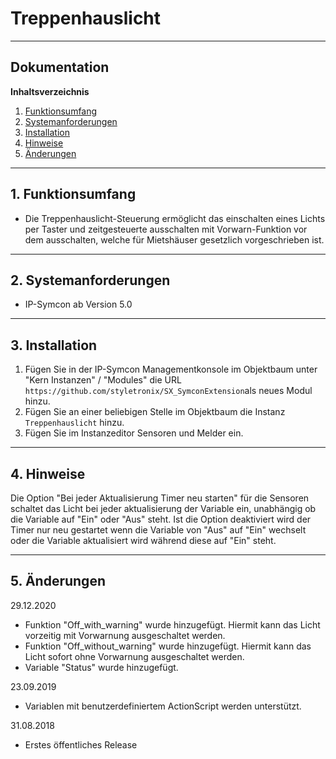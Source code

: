 #  Treppenhauslicht
---
## Dokumentation

**Inhaltsverzeichnis**

1. [Funktionsumfang](#1-funktionsumfang)
2. [Systemanforderungen](#2-systemanforderungen)
3. [Installation](#3-installation)
4. [Hinweise](#4-hinweise)
5. [Änderungen](#5-änderungen)
---


## 1. Funktionsumfang
- Die Treppenhauslicht-Steuerung ermöglicht das einschalten eines Lichts per Taster und zeitgesteuerte ausschalten mit Vorwarn-Funktion vor dem ausschalten, welche für Mietshäuser gesetzlich vorgeschrieben ist.
---


## 2. Systemanforderungen
- IP-Symcon ab Version 5.0
---


## 3. Installation
1. Fügen Sie in der IP-Symcon Managementkonsole im Objektbaum unter "Kern Instanzen" / "Modules" die URL `https://github.com/styletronix/SX_SymconExtension`als neues Modul hinzu.
2. Fügen Sie an einer beliebigen Stelle im Objektbaum die Instanz  `Treppenhauslicht` hinzu.
3. Fügen Sie im Instanzeditor Sensoren und Melder ein.
---

## 4. Hinweise
Die Option "Bei jeder Aktualisierung Timer neu starten" für die Sensoren schaltet das Licht bei jeder aktualisierung der Variable ein, unabhängig ob die Variable auf "Ein" oder "Aus" steht. Ist die Option deaktiviert wird der Timer nur neu gestartet wenn die Variable von "Aus" auf "Ein" wechselt oder die Variable aktualisiert wird während diese auf "Ein" steht.
___


## 5. Änderungen
29.12.2020
- Funktion "Off_with_warning" wurde hinzugefügt. Hiermit kann das Licht vorzeitig mit Vorwarnung ausgeschaltet werden.
- Funktion "Off_without_warning" wurde hinzugefügt. Hiermit kann das Licht sofort ohne Vorwarnung ausgeschaltet werden.
- Variable "Status" wurde hinzugefügt.

23.09.2019
- Variablen mit benutzerdefiniertem ActionScript werden unterstützt.

31.08.2018
- Erstes öffentliches Release
